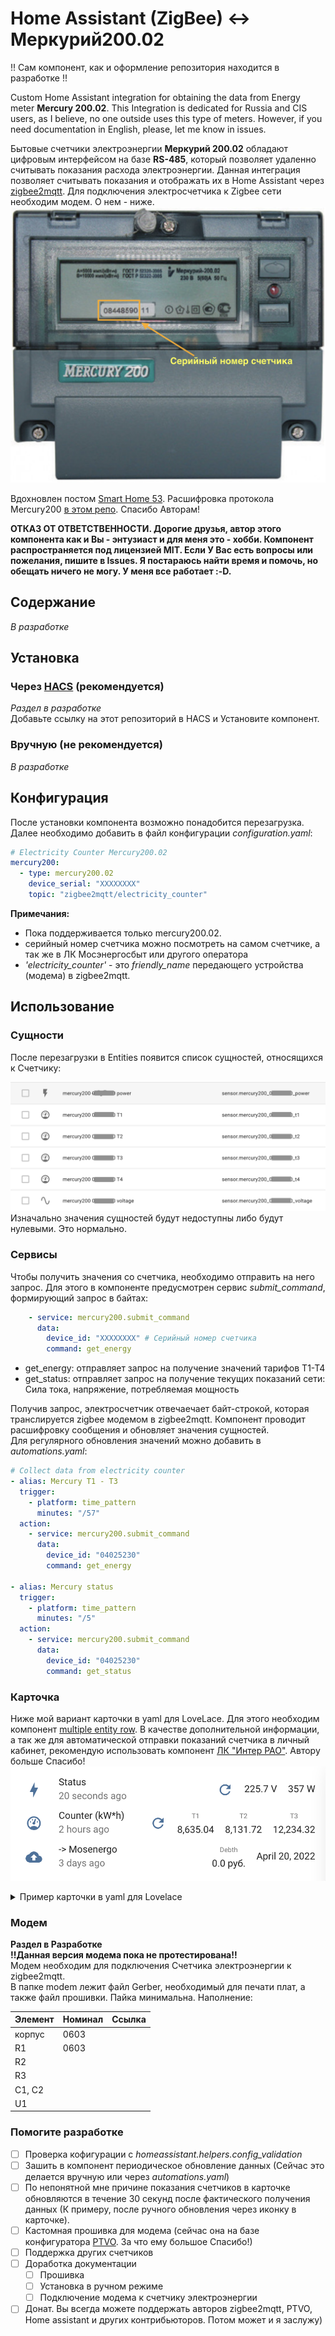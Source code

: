 # Home Assistant (ZigBee) <-> Меркурий200.02
!! Сам компонент, как и оформление репозитория находится в разработке !!  

Custom Home Assistant integration for obtaining the data from Energy meter __Mercury 200.02__. This Integration is dedicated for Russia and CIS users, as I believe, no one outside uses this type of meters. However, if you need documentation in English, please, let me know in issues.  

Бытовые счетчики электроэнергии __Меркурий 200.02__ обладают цифровым интерфейсом на базе __RS-485__, который позволяет удаленно считывать показания расхода электроэнергии. 
Данная интеграция позволяет считывать показания и отображать их в Home Assistant через [zigbee2mqtt](https://www.zigbee2mqtt.io). Для подключения электросчетчика к Zigbee сети необходим модем. О нем - ниже.   
<img src="https://raw.githubusercontent.com/MenshikovDmitry/ha-mercury-200-integration/master/images/mercury200.02.png">  
  
Вдохновлен постом [Smart Home 53](https://zen.yandex.ru/media/id/5f5bea45267c75477b342dab/integraciia-schetchika-merkurii-200-v-home-assistant-chast-1-5f959fae4dcc5c613c00a83a). Расшифровка протокола Mercury200 [в этом репо](https://github.com/mrkrasser/MercuryStats). Спасибо Авторам!
  
**ОТКАЗ ОТ ОТВЕТСТВЕННОСТИ. Дорогие друзья, автор этого компонента как и Вы - энтузиаст и для меня это - хобби. Компонент распространяется под лицензией MIT. Если У Вас есть вопросы или пожелания, пишите в Issues. Я постараюсь найти время и помочь, но обещать ничего не могу. У меня все работает :-D.**

## Содержание
 _В разработке_

## Установка

### Через [HACS](https://hacs.xyz/) (рекомендуется)
_Раздел в разработке_  
Добавьте ссылку на этот репозиторий в HACS и Установите компонент.

### Вручную (не рекомендуется)

_В разработке_

## Конфигурация

После установки компонента возможно понадобится перезагрузка. Далее необходимо добавить в файл конфигурации _configuration.yaml_: 

```yaml
# Electricity Counter Mercury200.02
mercury200:
  - type: mercury200.02
    device_serial: "XXXXXXXX" 
    topic: "zigbee2mqtt/electricity_counter"
```
__Примечания:__  
 - Пока поддерживается только mercury200.02.
 - серийный номер счетчика можно посмотреть на самом счетчике, а так же в ЛК Мосэнергосбыт или другого оператора
 - _'electricity_counter'_ - это _friendly_name_ передающего устройства (модема) в zigbee2mqtt.

## Использование
### Сущности
После перезагрузки в Entities появится список сущностей, относящихся к Счетчику:  
  
<img src="https://raw.githubusercontent.com/MenshikovDmitry/ha-mercury-200-integration/master/images/entities.png">  
Изначально значения сущностей будут недоступны либо будут нулевыми. Это нормально.  

### Сервисы
Чтобы получить значения со счетчика, необходимо отправить на него запрос. Для этого в компоненте предусмотрен сервис _submit_command_, формирующий запрос в байтах:  

```yaml
    - service: mercury200.submit_command
      data:
        device_id: "XXXXXXXX" # Серийный номер счетчика
        command: get_energy
```
 - get_energy: отправляет запрос на получение значений тарифов T1-T4
 - get_status: отправляет запрос на получение текущих показаний сети: Сила тока, напряжение, потребляемая мощность

Получив запрос, электросчетчик отвечаечает байт-строкой, которая транслируется zigbee модемом в zigbee2mqtt. Компонент проводит расшифровку сообщения и обновляет значения сущностей.  
Для регулярного обновления значений можно добавить в _automations.yaml_:

```yaml
# Collect data from electricity counter
- alias: Mercury T1 - T3
  trigger:
    - platform: time_pattern
      minutes: "/57"
  action:
    - service: mercury200.submit_command
      data:
        device_id: "04025230"
        command: get_energy

- alias: Mercury status
  trigger:
    - platform: time_pattern
      minutes: "/5"
  action:
    - service: mercury200.submit_command
      data:
        device_id: "04025230"
        command: get_status
```
### Карточка
Ниже мой вариант карточки в yaml для LoveLace. Для этого необходим компонент [multiple entity row](https://github.com/benct/lovelace-multiple-entity-row). В качестве дополнительной информации, а так же для автоматической отправки показаний счетчика в личный кабинет, рекомендую использовать компонент [ЛК "Интер РАО"](https://zzun.app/repo/alryaz-hass-lkcomu-interrao). Автору больше Спасибо!      
<img src="https://raw.githubusercontent.com/MenshikovDmitry/ha-mercury-200-integration/master/images/lovelace.png">
<details>
<summary> Пример карточки в yaml для Lovelace </summary>

```yaml
type: entities
entities:
  - entity: sensor.mercury200_XXXXXXXX_power
    name: Status
    secondary_info: last-updated
    icon: mdi:lightning-bolt
    type: custom:multiple-entity-row
    entities:
      - icon: mdi:refresh
        tap_action:
          action: call-service
          service: mercury200.submit_command
          service_data:
            device_id: 'XXXXXXXX'
            command: get_status
        name: false
      - entity: sensor.mercury200_XXXXXXXX_voltage
        name: false
  - entity: sensor.mercury200_XXXXXXXX_t3
    name: Counter (kW*h)
    icon: mdi:gauge
    type: custom:multiple-entity-row
    show_state: false
    secondary_info: last-updated
    entities:
      - icon: mdi:refresh
        tap_action:
          action: call-service
          service: mercury200.submit_command
          service_data:
            device_id: 'XXXXXXXX'
            command: get_energy
      - entity: sensor.mercury200_XXXXXXXX_t1
        name: T1
        unit: false
      - entity: sensor.mercury200_XXXXXXXX_t2
        name: T2
        unit: false
      - entity: sensor.mercury200_XXXXXXXX_t3
        name: T3
        unit: false
  - entity: sensor.mes_XXXXX_XXX_XX_meter_XXXXXXXX
    name: '-> Mosenergo'
    type: custom:multiple-entity-row
    secondary_info: last-changed
    attribute: last_indications_date
    format: date
    icon: mdi:cloud-upload
    entities:
      - entity: sensor.mes_XXXXX_XXX_XX_account
        name: Debth

```
</details>

### Модем
**Раздел в Разработке**  
**!!Данная версия модема пока не протестирована!!**  
Модем необходим для подключения Счетчика электроэнергии к zigbee2mqtt.  
В папке modem лежит файл Gerber, необходимый для печати плат, а также файл прошивки. Пайка минимальна.
Наполнение:  

| **Элемент** | **Номинал** | **Ссылка** |
|-------------|-------------|------------|
| корпус      | 0603        |        |
| R1          | 0603        |        |
| R2          |             |        |
| R3          |             |        |
| C1, C2      |             |        |
| U1          |             |        |


### Помогите разработке
- [ ] Проверка кофигурации с _homeassistant.helpers.config_validation_  
- [ ] Зашить в компонент периодическое обновление данных (Сейчас это делается вручную или через _automations.yaml_)
- [ ] По непонятной мне причине показания счетчиков в карточке обновляются в течение 30 секунд после фактического получения данных (К примеру, после ручного обновления через иконку в карточке).
- [ ] Кастомная прошивка для модема (сейчас она на базе конфигуратора [PTVO](https://ptvo.info/). За что ему большое Спасибо!)
- [ ] Поддержка других счетчиков
- [ ] Доработка документации
  - [ ] Прошивка
  - [ ] Установка в ручном режиме
  - [ ] Подключение модема к счетчику электроэнергии
- [ ] Донат. Вы всегда можете поддержать авторов zigbee2mqtt, PTVO, Home assistant и других контрибьюторов. Потом может и я заслужу) 
